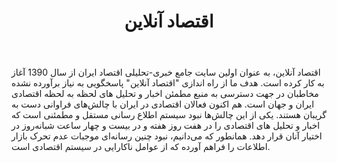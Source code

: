 ﻿---
layout: post
title: اقتصاد آنلاین
name_en: eghtesadonline
company_slug: eghtesadonline
logo: 
cover: 
company_count:
founded:
location: ""
total_review: 
total_interview: 
salary_avg: 
salary_min: 
salary_max: 
rate: 
view_count: 
industry: کامپیوتر، فناوری اطلاعات و اینترنت
city: تهران, تهران
size_en: S
size: 11-50 نفر
site: https://www.eghtesadonline.com/
---

اقتصاد آنلاین، به عنوان اولین سایت جامع خبری-تحلیلی اقتصاد ایران از سال 1390 آغاز به کار کرده است. هدف ما از راه اندازی "اقتصاد آنلاین" پاسخگویی به نیاز برآورده نشده مخاطبان در جهت دسترسی به منبع مطمئن اخبار و تحلیل های لحظه به لحظه اقتصادی ایران و جهان است. هم اکنون فعالان اقتصادی در ایران با چالش‌های فراوانی دست به گریبان هستند. یکی از این چالش‌ها نبود سیستم اطلاع رسانی مستقل و مطمئنی است که اخبار و تحلیل های اقتصادی را در هفت روز هفته و در بیست و چهار ساعت شبانه‌روز در اختیار آنان قرار دهد. همانطور که می‌دانیم، نبود چنین رسانه‌ای موجبات عدم تحرک بازار اطلاعات را فراهم آورده که از عوامل ناکارایی در سیستم اقتصادی است.

